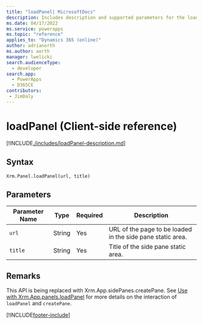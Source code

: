 ```yaml
---
title: "loadPanel| MicrosoftDocs"
description: Includes description and supported parameters for the loadPanel method.
ms.date: 04/17/2022
ms.service: powerapps
ms.topic: "reference"
applies_to: "Dynamics 365 (online)"
author: adrianorth
ms.author: aorth
manager: lwelicki
search.audienceType: 
  - developer
search.app: 
  - PowerApps
  - D365CE
contributors:
 - JimDaly
---
```

# loadPanel (Client-side reference)

[!INCLUDE[./includes/loadPanel-description.md](./includes/loadPanel-description.md)]


## Syntax

`Xrm.Panel.loadPanel(url, title)`

## Parameters

| Parameter Name        | Type           | Required  |Description  |
| ------------- |-------------| -----|-----|
|`url` |String | Yes|URL of the page to be loaded in the side pane static area.|
|`title` |String | Yes|Title of the side pane static area. |


## Remarks

This API is being replaced with Xrm.App.sidePanes.createPane.  See [Use with Xrm.App.panels.loadPanel](../../create-app-side-panes.md#use-with-xrmapppanelsloadpanel) for more details on the interaction of `loadPanel` and `createPane`.

[!INCLUDE[footer-include](../../../../../includes/footer-banner.md)]
